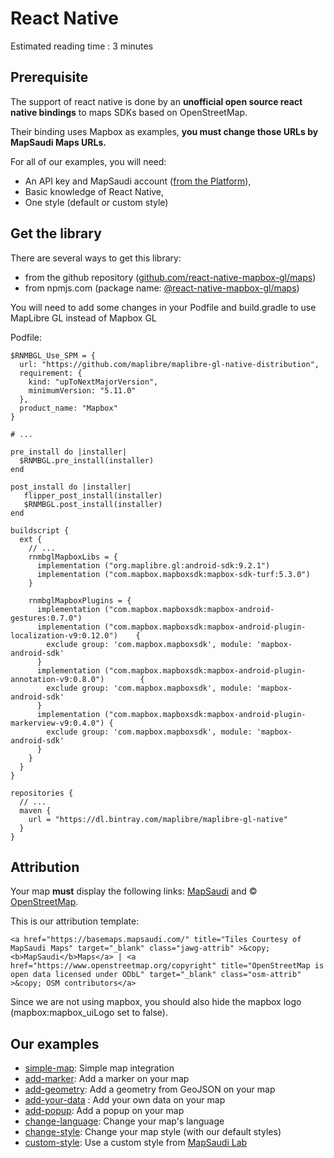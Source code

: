 # React Native

Estimated reading time : 3 minutes

## Prerequisite

The support of react native is done by an **unofficial open source react native bindings** to maps SDKs based on OpenStreetMap.

Their binding uses Mapbox as examples, **you must change those URLs by MapSaudi Maps URLs.**

For all of our examples, you will need:

- An API key and MapSaudi account ([from the Platform](https://app.mapsaudi.com/)),
- Basic knowledge of React Native,
- One style (default or custom style)

## Get the library

There are several ways to get this library:

- from the github repository ([github.com/react-native-mapbox-gl/maps](https://github.com/rnmapbox/maps))
- from npmjs.com (package name: [@react-native-mapbox-gl/maps](https://www.npmjs.com/package/@react-native-mapbox-gl/maps))

You will need to add some changes in your Podfile and build.gradle to use MapLibre GL instead of Mapbox GL

Podfile:

```
$RNMBGL_Use_SPM = {
  url: "https://github.com/maplibre/maplibre-gl-native-distribution",
  requirement: {
    kind: "upToNextMajorVersion",
    minimumVersion: "5.11.0"
  },
  product_name: "Mapbox"
}

# ...

pre_install do |installer|
  $RNMBGL.pre_install(installer)
end

post_install do |installer|
   flipper_post_install(installer)
   $RNMBGL.post_install(installer)
end
```

```
buildscript {
  ext {
    // ...
    rnmbglMapboxLibs = {
      implementation ("org.maplibre.gl:android-sdk:9.2.1")
      implementation ("com.mapbox.mapboxsdk:mapbox-sdk-turf:5.3.0")
    }

    rnmbglMapboxPlugins = {
      implementation ("com.mapbox.mapboxsdk:mapbox-android-gestures:0.7.0")
      implementation ("com.mapbox.mapboxsdk:mapbox-android-plugin-localization-v9:0.12.0")    {
        exclude group: 'com.mapbox.mapboxsdk', module: 'mapbox-android-sdk'
      }
      implementation ("com.mapbox.mapboxsdk:mapbox-android-plugin-annotation-v9:0.8.0")        {
        exclude group: 'com.mapbox.mapboxsdk', module: 'mapbox-android-sdk'
      }
      implementation ("com.mapbox.mapboxsdk:mapbox-android-plugin-markerview-v9:0.4.0") {
        exclude group: 'com.mapbox.mapboxsdk', module: 'mapbox-android-sdk'
      }
    }
  }
}

repositories {
  // ...
  maven {
    url = "https://dl.bintray.com/maplibre/maplibre-gl-native"
  }
}
```

## Attribution

Your map **must** display the following links: [MapSaudi]() and © [OpenStreetMap](https://www.openstreetmap.org/about/).

This is our attribution template:

```
<a href="https://basemaps.mapsaudi.com/" title="Tiles Courtesy of MapSaudi Maps" target="_blank" class="jawg-attrib" >&copy; <b>MapSaudi</b>Maps</a> | <a href="https://www.openstreetmap.org/copyright" title="OpenStreetMap is open data licensed under ODbL" target="_blank" class="osm-attrib" >&copy; OSM contributors</a>
```

Since we are not using mapbox, you should also hide the mapbox logo (mapbox:mapbox_uiLogo set to false).

## Our examples

- [simple-map](): Simple map integration
- [add-marker](): Add a marker on your map
- [add-geometry](): Add a geometry from GeoJSON on your map
- [add-your-data]() : Add your own data on your map
- [add-popup](): Add a popup on your map
- [change-language](): Change your map's language
- [change-style](): Change your map style (with our default styles)
- [custom-style](): Use a custom style from [MapSaudi Lab](https://app.mapsaudi.com/)
